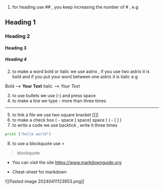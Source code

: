1. for heading use ## ,  you keep increasing the number of # , e.g
## Heading 1    
### Heading 2
#### Heading 3
##### Heading 4



2. to make a word bold or italic we use astrix , if you use two astrix it is  bold and if you put your word between one astrix it is italic e.g

Bold --> **Your Text**
italic --> *Your Text*

3. to use bullets we use (-) and press space
4. to make a line we type - more than three times 
-----
5. to link a file we use two square bracket  [[]]
6. to make a check box ( - space [ space] space ) ( - [ ] )
7. to write a code we use backtick , write it three times
```python
print ("hello world")
```

8. to use a blockquote use > 
> blockquote   

- You can visit the site https://www.markdownguide.org

* Cheat-sheet for markdown

![[Pasted image 20240411123953.png]]
 